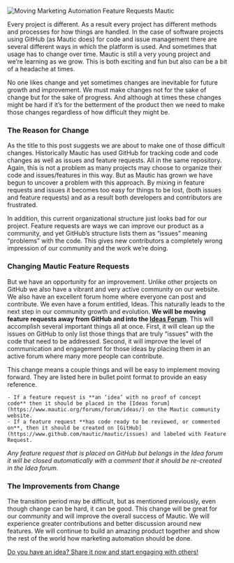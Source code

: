![Moving Marketing Automation Feature Requests Mautic](https://www.mautic.org/wp-content/uploads/2018/02/development_progress.png)


Every project is different. As a result every project has different methods and processes for how things are handled. In the case of software projects using GitHub (as Mautic does) for code and issue management there are several different ways in which the platform is used. And sometimes that usage has to change over time. Mautic is still a very young project and we’re learning as we grow. This is both exciting and fun but also can be a bit of a headache at times.

No one likes change and yet sometimes changes are inevitable for future growth and improvement. We must make changes not for the sake of change but for the sake of progress. And although at times these changes might be hard if it’s for the betterment of the product then we need to make those changes regardless of how difficult they might be.

### The Reason for Change

As the title to this post suggests we are about to make one of those difficult changes. Historically Mautic has used GitHub for tracking code and code changes as well as issues and feature requests. All in the same repository. Again, this is not a problem as many projects may choose to organize their code and issues/features in this way. But as Mautic has grown we have begun to uncover a problem with this approach. By mixing in feature requests and issues it becomes too easy for things to be lost, (both issues and feature requests) and as a result both developers and contributors are frustrated.

In addition, this current organizational structure just looks bad for our project. Feature requests are ways we can improve our product as a community, and yet GitHub’s structure lists them as “issues” meaning “problems” with the code. This gives new contributors a completely wrong impression of our community and the work we’re doing.

### Changing Mautic Feature Requests

But we have an opportunity for an improvement. Unlike other projects on GitHub we also have a vibrant and very active community on our website. We also have an excellent forum home where everyone can post and contribute. We even have a forum entitled, Ideas. This naturally leads to the next step in our community growth and evolution. **We will be moving feature requests away from GitHub and into the [Ideas Forum](https://www.mautic.org/forums/forum/ideas/)**. This will accomplish several important things all at once. First, it will clean up the issues on GitHub to only list those things that are truly “issues” with the code that need to be addressed. Second, it will improve the level of communication and engagement for those ideas by placing them in an active forum where many more people can contribute.

This change means a couple things and will be easy to implement moving forward. They are listed here in bullet point format to provide an easy reference.


 	- If a feature request is **an ‘idea’ with no proof of concept code** then it should be placed in the [Ideas forum](https://www.mautic.org/forums/forum/ideas/) on the Mautic community website.
 	- If a feature request **has code ready to be reviewed, or commented on**, then it should be created on [GitHub](https://www.github.com/mautic/mautic/issues) and labeled with Feature Request.


*Any feature request that is placed on GitHub but belongs in the Idea forum it will be closed automatically with a comment that it should be re-created in the Idea forum.*

### The Improvements from Change

The transition period may be difficult, but as mentioned previously, even though change can be hard, it can be good. This change will be great for our community and will improve the overall success of Mautic. We will experience greater contributions and better discussion around new features. We will continue to build an amazing product together and show the rest of the world how marketing automation should be done.

[Do you have an idea? Share it now and start engaging with others!](https://www.mautic.org/forums/forum/ideas/)